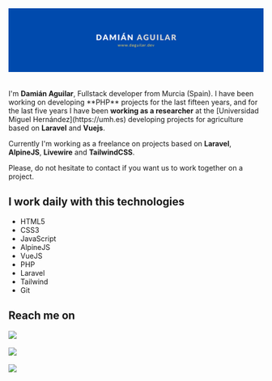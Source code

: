 <div style="margin-left: auto; margin-right: auto; width: 100%">
    <a href="http://daguilar.dev">
        <img src="https://raw.githubusercontent.com/daguilarm/daguilarm/master/img/damian-aguilar.png" alt="Damián Aguilar">
    </a>
</div>

<br>

<p>
    I'm <strong>Damián Aguilar</strong>, Fullstack developer from Murcia (Spain). I have been working on developing **PHP** projects for the last fifteen years, and for the last five years I have been <strong>working as a researcher</strong> at the [Universidad Miguel Hernández](https://umh.es) developing projects for agriculture based on <strong>Laravel</strong> and <strong>Vuejs</strong>. 
</p>

<p>
    Currently I'm working as a freelance on projects based on <strong>Laravel</strong>, <strong>AlpineJS</strong>, <strong>Livewire</strong> and <strong>TailwindCSS</strong>.
</p>

<p>
    Please, do not hesitate to contact if you want us to work together on a project.
</p>


<h2>I work daily with this technologies</h2>

<ul>
    <li>HTML5</li>
    <li>CSS3</li>
    <li>JavaScript</li>
    <li>AlpineJS</li>
    <li>VueJS</li>
    <li>PHP</li>
    <li>Laravel</li>
    <li>Tailwind</li>
    <li>Git</li>
</ul>

<h2>Reach me on</h2>

[<img src="https://img.shields.io/badge/linkedin-%230077B5.svg?&style=for-the-badge&logo=linkedin&logoColor=white" />](https://www.linkedin.com/in/damian-antonio-aguilar-morales-190606207/)

[<img src="https://img.shields.io/badge/twitter-%231DA1F2.svg?&style=for-the-badge&logo=twitter&logoColor=white" />](https://twitter.com/daguilarm)

[<img src="https://img.shields.io/badge/gmail-%23D14836.svg?&style=for-the-badge&logo=gmail&logoColor=white" />](mailto:damian.aguilarm@gmail.com)
